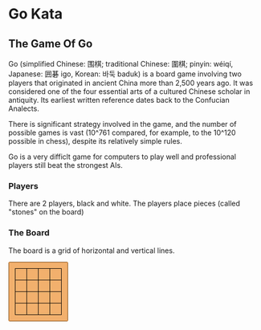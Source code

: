 # Go Kata

## The Game Of Go

Go (simplified Chinese: 围棋; traditional Chinese: 圍棋; pinyin: wéiqí, Japanese: 囲碁 igo,  Korean: 바둑 baduk) is a board game involving two players that originated in ancient China more than 2,500 years ago. It was considered one of the four essential arts of a cultured Chinese scholar in antiquity. Its earliest written reference dates back to the Confucian Analects.

There is significant strategy involved in the game, and the number of possible games is vast (10^761 compared, for example, to the 10^120 possible in chess), despite its relatively simple rules.

Go is a very difficlt game for computers to play well and professional players still beat the strongest AIs.

### Players

There are 2 players, black and white. The players place pieces (called "stones" on the board)


### The Board

The board is a grid of horizontal and vertical lines. 

![A go Board](https://raw.githubusercontent.com/russellwstanley/gokatatest/master/empty_board.png)
